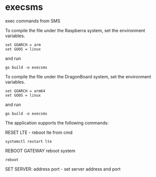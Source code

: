 # execsms
exec commands from SMS

To compile the file under the Raspberra system, set the environment variables.

    set GOARCH = arm
    set GOOS = linux
and run
 
    go build -o execsms
    
To compile the file under the DragonBoard system, set the environment variables.

    set GOARCH = arm64
    set GOOS = linux
and run 

    go build -o execsms
    
The application supports the following commands:

RESET LTE - reboot lte from cmd 

    systemctl restart lte
REBOOT GATEWAY  reboot system
    
    reboot
SET SERVER: address port - set server address and port


